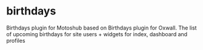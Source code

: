 # birthdays
Birthdays plugin for Motoshub based on Birthdays plugin for Oxwall. The list of upcoming birthdays for site users + widgets for index, dashboard and profiles
